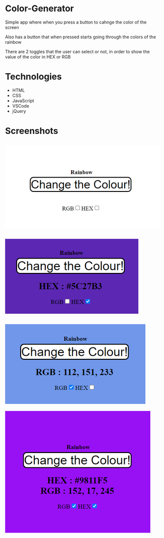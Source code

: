 # Color-Generator

  Simple app where when you press a button to cahnge the color of the screen
  
  Also has a button that when pressed starts going through the colors of the rainbow
  
  There are 2 toggles that the user can select or not, in order to show the value of the color in HEX or RGB
 
# Technologies

- HTML
- CSS
- JavaScript
- VSCode
- jQuery

# Screenshots

![Screenshot](screenshots/Screenshot_2.png)
---
![Screenshot](screenshots/Screenshot_4.png)
---
![Screenshot](screenshots/Screenshot_3.png)
---
![Screenshot](screenshots/Screenshot_1.png)
